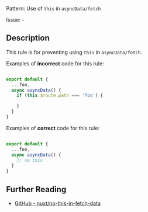 Pattern: Use of `this` in `asyncData/fetch`

Issue: -

## Description

This rule is for preventing using `this` in `asyncData/fetch`.

Examples of **incorrect** code for this rule:

```js

export default {
  ...foo,
  async asyncData() {
    if (this.$route.path === 'foo') {

    }
  }
}

```

Examples of **correct** code for this rule:

```js

export default {
  ...foo,
  async asyncData() {
    // no this
  }
}

```

## Further Reading

* [GitHub - nuxt/no-this-in-fetch-data](https://github.com/nuxt/eslint-plugin-nuxt/blob/master/docs/rules/no-this-in-fetch-data.md)